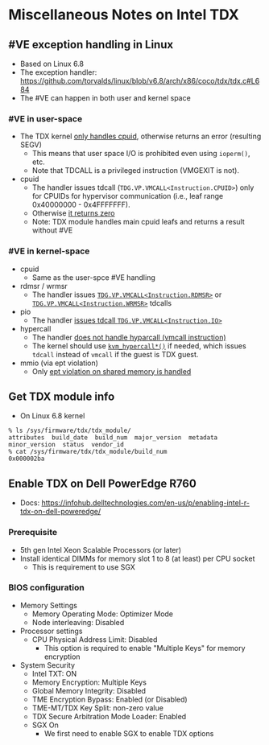 # Miscellaneous Notes on Intel TDX

## #VE exception handling in Linux
- Based on Linux 6.8
- The exception handler: https://github.com/torvalds/linux/blob/v6.8/arch/x86/coco/tdx/tdx.c#L684
- The #VE can happen in both user and kernel space

### #VE in user-space
- The TDX kernel [only handles cpuid](https://github.com/torvalds/linux/blob/v6.8/arch/x86/coco/tdx/tdx.c#L643), otherwise returns an error (resulting SEGV)
    - This means that user space I/O is prohibited even using `ioperm()`, etc.
    - Note that TDCALL is a privileged instruction (VMGEXIT is not).
- cpuid
    - The handler issues tdcall (`TDG.VP.VMCALL<Instruction.CPUID>`) only for CPUIDs for hypervisor communication (i.e., leaf range 0x40000000 - 0x4FFFFFFF).
    - Otherwise [it returns zero](https://github.com/torvalds/linux/blob/v6.8/arch/x86/coco/tdx/tdx.c#L354-L356)
    - Note: TDX module handles main cpuid leafs and returns a result without #VE

### #VE in kernel-space
- cpuid
    - Same as the user-spce #VE handling
- rdmsr / wrmsr
    - The handler issues [`TDG.VP.VMCALL<Instruction.RDMSR>`](https://github.com/torvalds/linux/blob/v6.8/arch/x86/coco/tdx/tdx.c#L297) or [`TDG.VP.VMCALL<Instruction.WRMSR>`](https://github.com/torvalds/linux/blob/v6.8/arch/x86/coco/tdx/tdx.c#L318) tdcalls
- pio 
    - The handler [issues tdcall `TDG.VP.VMCALL<Instruction.IO>`](https://github.com/torvalds/linux/blob/v6.8/arch/x86/coco/tdx/tdx.c#L557)
- hypercall
    - The handler [does not handle hyparcall (vmcall instruction)](https://github.com/torvalds/linux/blob/v6.8/arch/x86/coco/tdx/tdx.c#L661)
    - The kernel should use [`kvm_hypercall*()`](https://github.com/torvalds/linux/blob/v6.8/arch/x86/include/asm/kvm_para.h#L38-L39) if needed, which issues `tdcall` instead of `vmcall` if the guest is TDX guest.
- mmio (via ept violation)
    - Only [ept violation on shared memory is handled](https://github.com/torvalds/linux/blob/v6.8/arch/x86/coco/tdx/tdx.c#L673)

## Get TDX module info
- On Linux 6.8 kernel
```
% ls /sys/firmware/tdx/tdx_module/
attributes  build_date  build_num  major_version  metadata  minor_version  status  vendor_id
% cat /sys/firmware/tdx/tdx_module/build_num
0x000002ba
```

## Enable TDX on Dell PowerEdge R760
- Docs: https://infohub.delltechnologies.com/en-us/p/enabling-intel-r-tdx-on-dell-poweredge/

### Prerequisite
- 5th gen Intel Xeon Scalable Processors (or later)
- Install identical DIMMs for memory slot 1 to 8 (at least) per CPU socket
    - This is requirement to use SGX

### BIOS configuration
- Memory Settings
    - Memory Operating Mode: Optimizer Mode
    - Node interleaving: Disabled
- Processor settings
    - CPU Physical Address Limit: Disabled
        - This option is required to enable "Multiple Keys" for memory encryption
- System Security
    - Intel TXT: ON
    - Memory Encryption: Multiple Keys
    - Global Memory Integrity: Disabled
    - TME Encryption Bypass: Enabled (or Disabled)
    - TME-MT/TDX Key Split: non-zero value
    - TDX Secure Arbitration Mode Loader: Enabled
    - SGX On
        - We first need to enable SGX to enable TDX options

